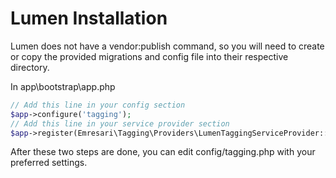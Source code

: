 Lumen Installation
============

Lumen does not have a vendor:publish command, so you will need to create or copy the provided migrations and config file into their respective directory.

In app\bootstrap\app.php

```php
// Add this line in your config section
$app->configure('tagging');
// Add this line in your service provider section
$app->register(Emresari\Tagging\Providers\LumenTaggingServiceProvider::class);
```

After these two steps are done, you can edit config/tagging.php with your preferred settings.